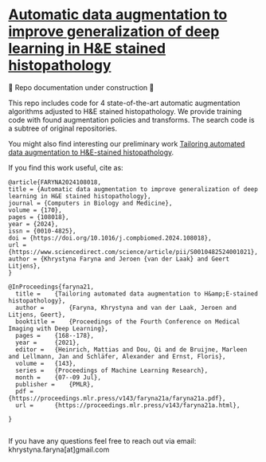 # [Automatic data augmentation to improve generalization of deep learning in H&E stained histopathology](https://www.sciencedirect.com/science/article/pii/S0010482524001021)


🚧 Repo documentation under construction 🚧


This repo includes code for 4 state-of-the-art automatic augmentation algorithms adjusted to H&E stained histopathology. We provide training code with found augmentation policies and transforms. The search code is a subtree of original repositories. 

You might also find interesting our preliminary work [Tailoring automated data augmentation to H&E-stained histopathology](https://github.com/DIAGNijmegen/pathology-he-auto-augment).




If you find this work useful, cite as:

```
@article{FARYNA2024108018,
title = {Automatic data augmentation to improve generalization of deep learning in H&E stained histopathology},
journal = {Computers in Biology and Medicine},
volume = {170},
pages = {108018},
year = {2024},
issn = {0010-4825},
doi = {https://doi.org/10.1016/j.compbiomed.2024.108018},
url = {https://www.sciencedirect.com/science/article/pii/S0010482524001021},
author = {Khrystyna Faryna and Jeroen {van der Laak} and Geert Litjens},
}

@InProceedings{faryna21,
  title = 	 {Tailoring automated data augmentation to H&amp;E-stained histopathology},
  author =       {Faryna, Khrystyna and van der Laak, Jeroen and Litjens, Geert},
  booktitle = 	 {Proceedings of the Fourth Conference on Medical Imaging with Deep Learning},
  pages = 	 {168--178},
  year = 	 {2021},
  editor = 	 {Heinrich, Mattias and Dou, Qi and de Bruijne, Marleen and Lellmann, Jan and Schläfer, Alexander and Ernst, Floris},
  volume = 	 {143},
  series = 	 {Proceedings of Machine Learning Research},
  month = 	 {07--09 Jul},
  publisher =    {PMLR},
  pdf = 	 {https://proceedings.mlr.press/v143/faryna21a/faryna21a.pdf},
  url = 	 {https://proceedings.mlr.press/v143/faryna21a.html},

}


```
If you have any questions feel free to reach out via email: khrystyna.faryna[at]gmail.com
